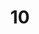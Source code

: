---
title: "10"
imageurl: "../src/content/thumbnail/10.webp"
dwnurl: "https://imgs1.thamizhnation.org/10.jpg"
tags: ['thalaivar']
---